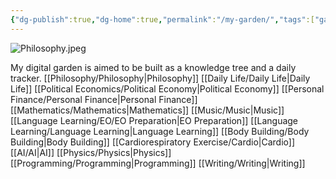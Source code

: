 ```yaml
---
{"dg-publish":true,"dg-home":true,"permalink":"/my-garden/","tags":["gardenEntry"],"dgPassFrontmatter":true}
---
```


![Philosophy.jpeg](/img/user/Pictures%20and%20Photos/Pics/Philosophy.jpeg)

My digital garden is aimed to be built as a knowledge tree and a daily tracker.
[[Philosophy/Philosophy\|Philosophy]]
[[Daily Life/Daily Life\|Daily Life]]
[[Political Economics/Political Economy\|Political Economy]]
[[Personal Finance/Personal Finance\|Personal Finance]]
[[Mathematics/Mathematics\|Mathematics]]
[[Music/Music\|Music]]
[[Language Learning/EO/EO Preparation\|EO Preparation]]
[[Language Learning/Language Learning\|Language Learning]]
[[Body Building/Body Building\|Body Building]]
[[Cardiorespiratory Exercise/Cardio\|Cardio]]
[[AI/AI\|AI]]
[[Physics/Physics\|Physics]]
[[Programming/Programming\|Programming]]
[[Writing/Writing\|Writing]]


